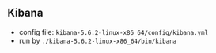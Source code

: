 ## Kibana
* config file: `kibana-5.6.2-linux-x86_64/config/kibana.yml`
* run by `./kibana-5.6.2-linux-x86_64/bin/kibana`
